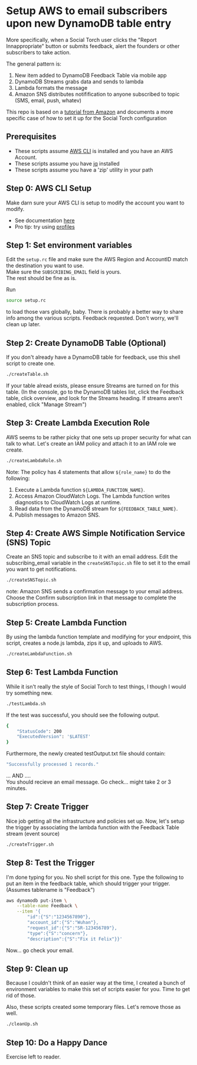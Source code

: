 # Setup AWS to email subscribers upon new DynamoDB table entry

More specifically, when a Social Torch user clicks the "Report Innappropriate" button or submits feedback, alert the founders or other subscribers to take action.  

The general pattern is:

1. New item added to DynamoDB Feedback Table via mobile app
2. DynamoDB Streams grabs data and sends to lambda
3. Lambda formats the message
4. Amazon SNS distributes notifification to anyone subscribed to topic (SMS, email, push, whatev)

This repo is based on a [tutorial from Amazon](https://docs.aws.amazon.com/amazondynamodb/latest/developerguide/Streams.Lambda.Tutorial.html) and documents a more specific case of how to set it up for the Social Torch configuration

## Prerequisites

* These scripts assume [AWS CLI](https://aws.amazon.com/cli/) is installed and you have an AWS Account.  
* These scripts assume you have [jq](https://stedolan.github.io/jq/) installed
* These scripts assume you have a 'zip' utility in your path

## Step 0: AWS CLI Setup

Make darn sure your AWS CLI is setup to modify the account you want to modify.  

* See documentation [here](https://docs.aws.amazon.com/cli/latest/userguide/cli-chap-configure.html)  
* Pro tip: try using [profiles](https://docs.aws.amazon.com/cli/latest/userguide/cli-configure-profiles.html)  

## Step 1: Set environment variables

Edit the `setup.rc` file and make sure the AWS Region and AccountID match the destination you want to use.  
Make sure the `SUBSCRIBING_EMAIL` field is yours.  
The rest should be fine as is.  

Run

```bash
source setup.rc
```

to load those vars globally, baby.  There is probably a better way to share info among the various scripts. Feedback requested.  Don't worry, we'll clean up later.

## Step 2: Create DynamoDB Table (Optional)

If you don't already have a DynamoDB table for feedback, use this shell script to create one.

```bash
./createTable.sh
```

If your table alread exists, please ensure Streams are turned on for this table. (In the console, go to the DynamoDB tables list, click the Feedback table, click overview, and look for the Streams heading.  If streams aren't enabled, click "Manage Stream")

## Step 3: Create Lambda Execution Role

AWS seems to be rather picky that one sets up proper security for what can talk to what.  Let's create an IAM policy and attach it to an IAM role we create.

```bash
./createLambdaRole.sh
```

Note: The policy has 4 statements that allow `${role_name}` to do the following:

1. Execute a Lambda function `${LAMBDA_FUNCTION_NAME}`.
2. Access Amazon CloudWatch Logs. The Lambda function writes diagnostics to CloudWatch Logs at runtime.
3. Read data from the DynamoDB stream for `${FEEDBACK_TABLE_NAME}`.
4. Publish messages to Amazon SNS.

## Step 4: Create AWS Simple Notification Service (SNS) Topic

Create an SNS topic and subscribe to it with an email address.
Edit the subscribing_email variable in the `createSNSTopic.sh` file to set it to the email you want to get notifications.

```bash
./createSNSTopic.sh
```

note: Amazon SNS sends a confirmation message to your email address. Choose the Confirm subscription link in that message to complete the subscription process.

## Step 5: Create Lambda Function

By using the lambda function template and modifying for your endpoint, this script, creates a node.js lambda, zips it up, and uploads to AWS.

```bash
./createLambdaFunction.sh
```

## Step 6: Test Lambda Function

While it isn't really the style of Social Torch to test things, I though I would try something new.

```bash
./testLambda.sh
```

If the test was successful,  you should see the following output.

```bash
{
    "StatusCode": 200
    "ExecutedVersion": '$LATEST'
}
```

Furthermore, the newly created testOutput.txt file should contain:

```bash
"Successfully processed 1 records."
```

... AND ....  
You should recieve an email message.  Go check... might take 2 or 3 minutes.

## Step 7: Create Trigger

Nice job getting all the infrastructure and policies set up.  Now, let's setup the trigger by associating the lambda function with the Feedback Table stream (event source)

```bash
./createTrigger.sh
```

## Step 8: Test the Trigger

I'm done typing for you.  No shell script for this one.  Type the following to put an item in the feedback table, which should trigger your trigger. (Assumes tablename is "Feedback")

```bash
aws dynamodb put-item \
    --table-name Feedback \
    --item '{
        "id":{"S":"1234567890"},
        "account_id":{"S":"Wuhan"},
        "request_id":{"S":"SR-123456789"},
        "type":{"S":"concern"},
        "description":{"S":"Fix it Felix"}}'
```

Now... go check your email.

## Step 9: Clean up

Because I couldn't think of an easier way at the time, I created a bunch of environment variables to make this set of scripts easier for you.  Time to get rid of those.  

Also, these scripts created some temporary files.  Let's remove those as well.

```bash
./cleanUp.sh
```

## Step 10: Do a Happy Dance

Exercise left to reader.
